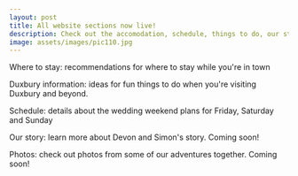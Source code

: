 ```yaml
---
layout: post
title: All website sections now live!
description: Check out the accomodation, schedule, things to do, our story and photos
image: assets/images/pic110.jpg
---
```


Where to stay: recommendations for where to stay while you're in town 

Duxbury information: ideas for fun things to do when you're visiting Duxbury and beyond. 

Schedule: details about the wedding weekend plans for Friday, Saturday and Sunday

Our story: learn more about Devon and Simon's story. Coming soon! 

Photos: check out photos from some of our adventures together. Coming soon!
